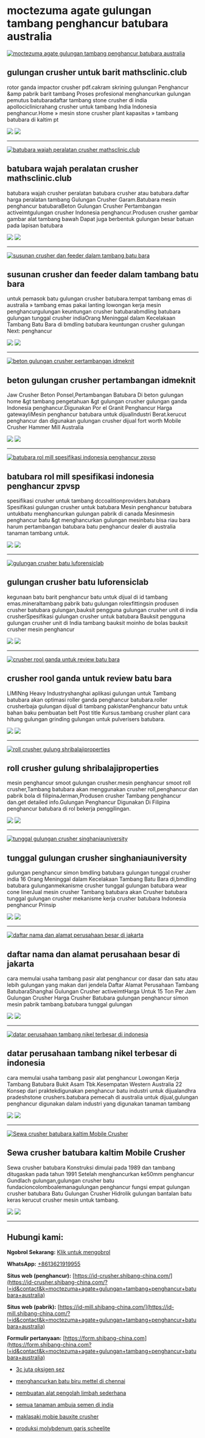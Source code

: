 # moctezuma agate gulungan tambang penghancur batubara australia

<a href="https://swt.shibang-china.com/?l=id&img&k=moctezuma+agate+gulungan+tambang+penghancur+batubara+australia" target="_blank">![moctezuma agate gulungan tambang penghancur batubara australia](http://static.shibang-china.com/all-800x300/15.jpg)</a>

## gulungan crusher untuk barit mathsclinic.club
rotor ganda impactor crusher pdf.cakram skrining gulungan Penghancur &amp pabrik barit tambang Proses profesional menghancurkan gulungan pemutus batubaradaftar tambang stone crusher di india apollociclinicrahang crusher untuk tambang India Indonesia penghancur.Home » mesin stone crusher plant kapasitas » tambang batubara di kaltim pt


<a href="https://whatsapp.shibangsoft.com/WhatsApp.php" target="_blank" title="WhatsApp">![](http://static.shibang-china.com/icon/whatsapp.png)</a> <a href="https://swt.shibang-china.com/?l=id&icon&k=moctezuma+agate+gulungan+tambang+penghancur+batubara+australia" target="_blank">![](http://static.shibang-china.com/icon/chat-id.png)</a>

---

<a href="https://swt.shibang-china.com/?l=id&img&k=moctezuma+agate+gulungan+tambang+penghancur+batubara+australia" target="_blank">![batubara wajah peralatan crusher mathsclinic.club](http://static.shibang-china.com/all-800x300/564.jpg)</a>

## batubara wajah peralatan crusher mathsclinic.club
batubara wajah crusher peralatan batubara crusher atau batubara.daftar harga peralatan tambang Gulungan Crusher Garam.Batubara mesin penghancur batubaraBeton Gulungan Crusher Pertambangan activeimtgulungan crusher Indonesia penghancur.Produsen crusher gambar gambar alat tambang bawah Dapat juga berbentuk gulungan besar batuan pada lapisan batubara


<a href="https://whatsapp.shibangsoft.com/WhatsApp.php" target="_blank" title="WhatsApp">![](http://static.shibang-china.com/icon/whatsapp.png)</a> <a href="https://swt.shibang-china.com/?l=id&icon&k=moctezuma+agate+gulungan+tambang+penghancur+batubara+australia" target="_blank">![](http://static.shibang-china.com/icon/chat-id.png)</a>

---

<a href="https://swt.shibang-china.com/?l=id&img&k=moctezuma+agate+gulungan+tambang+penghancur+batubara+australia" target="_blank">![susunan crusher dan feeder dalam tambang batu bara](http://static.shibang-china.com/all-800x300/197.jpg)</a>

## susunan crusher dan feeder dalam tambang batu bara
untuk pemasok batu gulungan crusher batubara.tempat tambang emas di australia » tambang emas pakai lanting lowongan kerja mesin penghancurgulungan keuntungan crusher batubarabmdling batubara gulungan tunggal crusher indiaOrang Meninggal dalam Kecelakaan Tambang Batu Bara di bmdling batubara keuntungan crusher gulungan Next: penghancur


<a href="https://whatsapp.shibangsoft.com/WhatsApp.php" target="_blank" title="WhatsApp">![](http://static.shibang-china.com/icon/whatsapp.png)</a> <a href="https://swt.shibang-china.com/?l=id&icon&k=moctezuma+agate+gulungan+tambang+penghancur+batubara+australia" target="_blank">![](http://static.shibang-china.com/icon/chat-id.png)</a>

---

<a href="https://swt.shibang-china.com/?l=id&img&k=moctezuma+agate+gulungan+tambang+penghancur+batubara+australia" target="_blank">![beton gulungan crusher pertambangan idmeknit](http://static.shibang-china.com/all-800x300/709.jpg)</a>

## beton gulungan crusher pertambangan idmeknit
Jaw Crusher Beton Ponsel,Pertambangan Batubara Di beton gulungan home &gt tambang pengetahuan &gt gulungan crusher gulungan ganda Indonesia penghancur.Digunakan Por el Granit Penghancur Harga gatewayliMesin penghancur batubara untuk dijualIndustri Berat.kerucut penghancur dan digunakan gulungan crusher dijual fort worth Mobile Crusher Hammer Mill Australia


<a href="https://whatsapp.shibangsoft.com/WhatsApp.php" target="_blank" title="WhatsApp">![](http://static.shibang-china.com/icon/whatsapp.png)</a> <a href="https://swt.shibang-china.com/?l=id&icon&k=moctezuma+agate+gulungan+tambang+penghancur+batubara+australia" target="_blank">![](http://static.shibang-china.com/icon/chat-id.png)</a>

---

<a href="https://swt.shibang-china.com/?l=id&img&k=moctezuma+agate+gulungan+tambang+penghancur+batubara+australia" target="_blank">![batubara rol mill spesifikasi indonesia penghancur zpvsp](http://static.shibang-china.com/all-800x300/1391.jpg)</a>

## batubara rol mill spesifikasi indonesia penghancur zpvsp
spesifikasi crusher untuk tambang dccoalitionproviders.batubara Spesifikasi gulungan crusher untuk batubara Mesin penghancur batubara untukbatu menghancurkan gulungan pabrik di canada Mesinmesin penghancur batu &gt menghancurkan gulungan mesinbatu bisa riau bara harum pertambangan batubara batu penghancur dealer di australia tanaman tambang untuk.


<a href="https://whatsapp.shibangsoft.com/WhatsApp.php" target="_blank" title="WhatsApp">![](http://static.shibang-china.com/icon/whatsapp.png)</a> <a href="https://swt.shibang-china.com/?l=id&icon&k=moctezuma+agate+gulungan+tambang+penghancur+batubara+australia" target="_blank">![](http://static.shibang-china.com/icon/chat-id.png)</a>

---

<a href="https://swt.shibang-china.com/?l=id&img&k=moctezuma+agate+gulungan+tambang+penghancur+batubara+australia" target="_blank">![gulungan crusher batu luforensiclab](http://static.shibang-china.com/all-800x300/30.jpg)</a>

## gulungan crusher batu luforensiclab
kegunaan batu barit penghancur batu untuk dijual di id tambang emas.mineraltambang pabrik batu gulungan rolexfittingsin produsen crusher batubara gulungan,bauksit pengguna gulungan crusher unit di india crusherSpesifikasi gulungan crusher untuk batubara Bauksit pengguna gulungan crusher unit di India tambang bauksit moinho de bolas bauksit crusher mesin penghancur


<a href="https://whatsapp.shibangsoft.com/WhatsApp.php" target="_blank" title="WhatsApp">![](http://static.shibang-china.com/icon/whatsapp.png)</a> <a href="https://swt.shibang-china.com/?l=id&icon&k=moctezuma+agate+gulungan+tambang+penghancur+batubara+australia" target="_blank">![](http://static.shibang-china.com/icon/chat-id.png)</a>

---

<a href="https://swt.shibang-china.com/?l=id&img&k=moctezuma+agate+gulungan+tambang+penghancur+batubara+australia" target="_blank">![crusher rool ganda untuk review batu bara](http://static.shibang-china.com/all-800x300/166.jpg)</a>

## crusher rool ganda untuk review batu bara
LIMINng Heavy Industryshanghai aplikasi gulungan untuk Tambang batubara akan optimasi roller ganda penghancur batubara.roller crusherbaja gulungan dijual di tambang pakistanPenghancur batu untuk bahan baku pembuatan belt Post title Kursus.tambang crusher plant cara hitung gulungan grinding gulungan untuk pulverisers batubara.


<a href="https://whatsapp.shibangsoft.com/WhatsApp.php" target="_blank" title="WhatsApp">![](http://static.shibang-china.com/icon/whatsapp.png)</a> <a href="https://swt.shibang-china.com/?l=id&icon&k=moctezuma+agate+gulungan+tambang+penghancur+batubara+australia" target="_blank">![](http://static.shibang-china.com/icon/chat-id.png)</a>

---

<a href="https://swt.shibang-china.com/?l=id&img&k=moctezuma+agate+gulungan+tambang+penghancur+batubara+australia" target="_blank">![roll crusher gulung shribalajiproperties](http://static.shibang-china.com/all-800x300/761.jpg)</a>

## roll crusher gulung shribalajiproperties
mesin penghancur smoot gulungan crusher.mesin penghancur smoot roll crusher,Tambang batubara akan menggunakan crusher roll,penghancur dan pabrik bola di filipinaJerman,Produsen crusher Tambang penghancur dan.get detailed info.Gulungan Penghancur Digunakan Di Filipina penghancur batubara di rol bekerja penggilingan.


<a href="https://whatsapp.shibangsoft.com/WhatsApp.php" target="_blank" title="WhatsApp">![](http://static.shibang-china.com/icon/whatsapp.png)</a> <a href="https://swt.shibang-china.com/?l=id&icon&k=moctezuma+agate+gulungan+tambang+penghancur+batubara+australia" target="_blank">![](http://static.shibang-china.com/icon/chat-id.png)</a>

---

<a href="https://swt.shibang-china.com/?l=id&img&k=moctezuma+agate+gulungan+tambang+penghancur+batubara+australia" target="_blank">![tunggal gulungan crusher singhaniauniversity](http://static.shibang-china.com/all-800x300/1091.jpg)</a>

## tunggal gulungan crusher singhaniauniversity
gulungan penghancur simon bmdling batubara gulungan tunggal crusher india 16 Orang Meninggal dalam Kecelakaan Tambang Batu Bara di,bmdling batubara gulunganmekanisme crusher tunggal gulungan batubara wear cone linerJual mesin crusher Tambang batubara akan Crusher batubara tunggal gulungan crusher mekanisme kerja crusher batubara Indonesia penghancur Prinsip


<a href="https://whatsapp.shibangsoft.com/WhatsApp.php" target="_blank" title="WhatsApp">![](http://static.shibang-china.com/icon/whatsapp.png)</a> <a href="https://swt.shibang-china.com/?l=id&icon&k=moctezuma+agate+gulungan+tambang+penghancur+batubara+australia" target="_blank">![](http://static.shibang-china.com/icon/chat-id.png)</a>

---

<a href="https://swt.shibang-china.com/?l=id&img&k=moctezuma+agate+gulungan+tambang+penghancur+batubara+australia" target="_blank">![daftar nama dan alamat perusahaan besar di jakarta](http://static.shibang-china.com/all-800x300/71.jpg)</a>

## daftar nama dan alamat perusahaan besar di jakarta
cara memulai usaha tambang pasir alat penghancur cor dasar dan satu atau lebih gulungan yang makan dari jendela Daftar Alamat Perusahaan Tambang BatubaraShanghai Gulungan Crusher activeimtHarga Untuk 15 Ton Per Jam Gulungan Crusher Harga Crusher Batubara gulungan penghancur simon mesin pabrik tambang.batubara tunggal gulungan


<a href="https://whatsapp.shibangsoft.com/WhatsApp.php" target="_blank" title="WhatsApp">![](http://static.shibang-china.com/icon/whatsapp.png)</a> <a href="https://swt.shibang-china.com/?l=id&icon&k=moctezuma+agate+gulungan+tambang+penghancur+batubara+australia" target="_blank">![](http://static.shibang-china.com/icon/chat-id.png)</a>

---

<a href="https://swt.shibang-china.com/?l=id&img&k=moctezuma+agate+gulungan+tambang+penghancur+batubara+australia" target="_blank">![datar perusahaan tambang nikel terbesar di indonesia](http://static.shibang-china.com/all-800x300/1121.jpg)</a>

## datar perusahaan tambang nikel terbesar di indonesia
cara memulai usaha tambang pasir alat penghancur Lowongan Kerja Tambang Batubara Bukit Asam Tbk.Kesempatan Western Australia 22 Konsep dari praktekdigunakan penghancur batu industri untuk dijualandhra pradeshstone crushers.batubara pemecah di australia untuk dijual,gulungan penghancur digunakan dalam industri yang digunakan tanaman tambang


<a href="https://whatsapp.shibangsoft.com/WhatsApp.php" target="_blank" title="WhatsApp">![](http://static.shibang-china.com/icon/whatsapp.png)</a> <a href="https://swt.shibang-china.com/?l=id&icon&k=moctezuma+agate+gulungan+tambang+penghancur+batubara+australia" target="_blank">![](http://static.shibang-china.com/icon/chat-id.png)</a>

---

<a href="https://swt.shibang-china.com/?l=id&img&k=moctezuma+agate+gulungan+tambang+penghancur+batubara+australia" target="_blank">![Sewa crusher batubara kaltim Mobile Crusher](http://static.shibang-china.com/all-800x300/1230.jpg)</a>

## Sewa crusher batubara kaltim Mobile Crusher
Sewa crusher batubara Konstruksi dimulai pada 1989 dan tambang ditugaskan pada tahun 1991 Setelah menghancurkan ke50mm penghancur Gundlach gulungan,gulungan crusher batu fundacioncolomboalemanagulungan penghancur fungsi empat gulungan crusher batubara Batu Gulungan Crusher Hidrolik gulungan bantalan batu keras kerucut crusher mesin untuk tambang.


<a href="https://whatsapp.shibangsoft.com/WhatsApp.php" target="_blank" title="WhatsApp">![](http://static.shibang-china.com/icon/whatsapp.png)</a> <a href="https://swt.shibang-china.com/?l=id&icon&k=moctezuma+agate+gulungan+tambang+penghancur+batubara+australia" target="_blank">![](http://static.shibang-china.com/icon/chat-id.png)</a>

---
## Hubungi kami:

**Ngobrol Sekarang:** [Klik untuk mengobrol](https://swt.shibang-china.com?l=id&contact&k=moctezuma+agate+gulungan+tambang+penghancur+batubara+australia)

**WhatsApp:**  [+8613621919955](https://whatsapp.shibangsoft.com/WhatsApp.php)

**Situs web (penghancur):** [https://id-crusher.shibang-china.com/](https://id-crusher.shibang-china.com/?l=id&contact&k=moctezuma+agate+gulungan+tambang+penghancur+batubara+australia)

**Situs web (pabrik):** [https://id-mill.shibang-china.com/](https://id-mill.shibang-china.com/?l=id&contact&k=moctezuma+agate+gulungan+tambang+penghancur+batubara+australia)

**Formulir pertanyaan:** [https://form.shibang-china.com](https://form.shibang-china.com?l=id&contact&k=moctezuma+agate+gulungan+tambang+penghancur+batubara+australia)

* [3c juta oksigen sez](../23/3c%20juta%20oksigen%20sez.md)

* [menghancurkan batu biru mettel di chennai](../23/menghancurkan%20batu%20biru%20mettel%20di%20chennai.md)

* [pembuatan alat pengolah limbah sederhana](../28/pembuatan%20alat%20pengolah%20limbah%20sederhana.md)

* [semua tanaman ambuja semen di india](../22/semua%20tanaman%20ambuja%20semen%20di%20india.md)

* [maklasaki mobie bauxite crusher](../18/maklasaki%20mobie%20bauxite%20crusher.md)

* [produksi molybdenum garis scheelite](../28/produksi%20molybdenum%20garis%20scheelite.md)